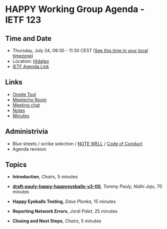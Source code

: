 # HAPPY Working Group Agenda - IETF 123

## Time and Date

* Thursday, July 24, 09:30 - 11:30 CEST ([See this time in your local timezone](https://www.timeanddate.com/worldclock/fixedtime.html?msg=HAPPY+at+IETF+123&iso=20250724T0930&p1=141&ah=2))
* Location: [Hidalgo](https://datatracker.ietf.org/meeting/123/floor-plan?room=hidalgo)
* [IETF Agenda Link](https://datatracker.ietf.org/meeting/123/agenda/?show=happy)

## Links

* [Onsite Tool](https://meetings.conf.meetecho.com/onsite123/?group=happy&short=happy&item=1)
* [Meetecho Room](https://meetings.conf.meetecho.com/ietf123/?group=happy&short=happy&item=1)
* [Meeting chat](https://zulip.ietf.org/#narrow/stream/happy)
* [Notes](https://notes.ietf.org/notes-ietf-123-happy)
* [Minutes](https://datatracker.ietf.org/doc/minutes-123-happy/)

## Administrivia

* Blue sheets / scribe selection / [NOTE WELL](https://www.ietf.org/about/note-well.html) / [Code of Conduct](https://www.rfc-editor.org/rfc/rfc7154.html)
* Agenda revision

## Topics

- **Introduction**, _Chairs_, 5 minutes

- **[draft-pauly-happy-happyeyeballs-v3-00](https://datatracker.ietf.org/doc/draft-pauly-happy-happyeyeballs-v3/)**, _Tommy Pauly, Nidhi Jaju_, 70 minutes

- **Happy Eyeballs Testing**, _Dave Plonka_, 15 minutes

- **Reporting Network Errors**, _Jordi Palet_, 25 minutes

- **Closing and Next Steps**, _Chairs_, 5 minutes